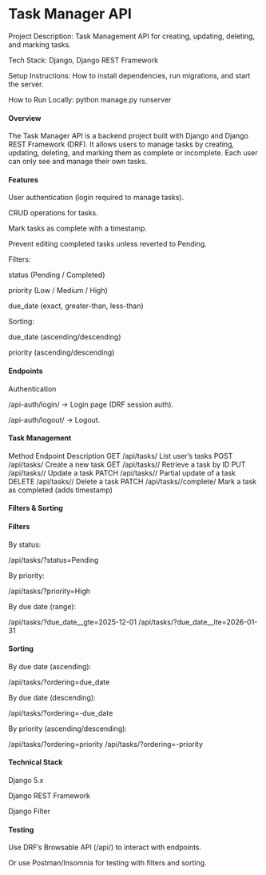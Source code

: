 # Task Manager API 
Project Description: Task Management API for creating, updating, deleting, and marking tasks.

Tech Stack: Django, Django REST Framework

Setup Instructions: How to install dependencies, run migrations, and start the server.

How to Run Locally: python manage.py runserver

<h4>Overview</h4>

The Task Manager API is a backend project built with Django and Django REST Framework (DRF).
It allows users to manage tasks by creating, updating, deleting, and marking them as complete or incomplete.
Each user can only see and manage their own tasks.


<h4>Features</h4>

User authentication (login required to manage tasks).

CRUD operations for tasks.

Mark tasks as complete with a timestamp.

Prevent editing completed tasks unless reverted to Pending.

Filters:

status (Pending / Completed)

priority (Low / Medium / High)

due_date (exact, greater-than, less-than)

Sorting:

due_date (ascending/descending)

priority (ascending/descending)

<h4>Endpoints</h4>
Authentication

/api-auth/login/ → Login page (DRF session auth).

/api-auth/logout/ → Logout.

<h4>Task Management</h4>
Method	Endpoint	                   Description
GET	    /api/tasks/	                 List user’s tasks
POST	/api/tasks/	                 Create a new task
GET	    /api/tasks/<id>/	         Retrieve a task by ID
PUT	    /api/tasks/<id>/	         Update a task
PATCH	/api/tasks/<id>/	         Partial update of a task
DELETE	/api/tasks/<id>/	         Delete a task
PATCH	/api/tasks/<id>/complete/	 Mark a task as completed (adds timestamp)


<h4>Filters & Sorting</h4>

<h4>Filters</h4>

By status:

/api/tasks/?status=Pending


By priority:

/api/tasks/?priority=High


By due date (range):

/api/tasks/?due_date__gte=2025-12-01
/api/tasks/?due_date__lte=2026-01-31

<h4>Sorting</h4>

By due date (ascending):

/api/tasks/?ordering=due_date


By due date (descending):

/api/tasks/?ordering=-due_date


By priority (ascending/descending):

/api/tasks/?ordering=priority
/api/tasks/?ordering=-priority

<h4>Technical Stack</h4>

Django 5.x

Django REST Framework

Django Filter

<h4>Testing</h4>

Use DRF’s Browsable API (/api/) to interact with endpoints.

Or use Postman/Insomnia for testing with filters and sorting.
